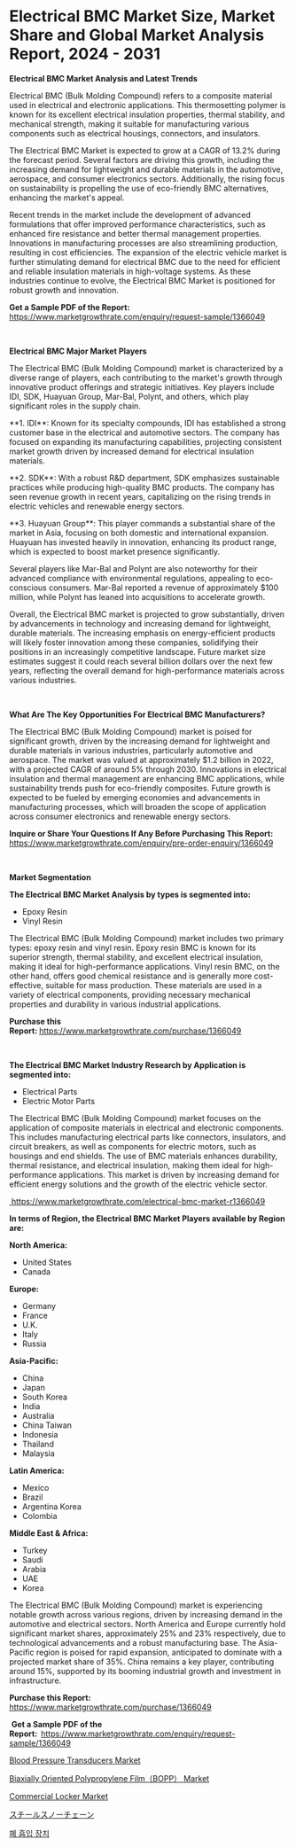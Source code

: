 <p><h1>Electrical BMC Market Size, Market Share and Global Market Analysis Report, 2024 - 2031</h1></p><p><strong>Electrical BMC Market Analysis and Latest Trends</strong></p>
<p><p>Electrical BMC (Bulk Molding Compound) refers to a composite material used in electrical and electronic applications. This thermosetting polymer is known for its excellent electrical insulation properties, thermal stability, and mechanical strength, making it suitable for manufacturing various components such as electrical housings, connectors, and insulators. </p><p>The Electrical BMC Market is expected to grow at a CAGR of 13.2% during the forecast period. Several factors are driving this growth, including the increasing demand for lightweight and durable materials in the automotive, aerospace, and consumer electronics sectors. Additionally, the rising focus on sustainability is propelling the use of eco-friendly BMC alternatives, enhancing the market's appeal.</p><p>Recent trends in the market include the development of advanced formulations that offer improved performance characteristics, such as enhanced fire resistance and better thermal management properties. Innovations in manufacturing processes are also streamlining production, resulting in cost efficiencies. The expansion of the electric vehicle market is further stimulating demand for electrical BMC due to the need for efficient and reliable insulation materials in high-voltage systems. As these industries continue to evolve, the Electrical BMC Market is positioned for robust growth and innovation.</p></p>
<p><strong>Get a Sample PDF of the Report:&nbsp;</strong> <a href="https://www.marketgrowthrate.com/enquiry/request-sample/1366049">https://www.marketgrowthrate.com/enquiry/request-sample/1366049</a></p>
<p>&nbsp;</p>
<p><strong>Electrical BMC Major Market Players</strong></p>
<p><p>The Electrical BMC (Bulk Molding Compound) market is characterized by a diverse range of players, each contributing to the market's growth through innovative product offerings and strategic initiatives. Key players include IDI, SDK, Huayuan Group, Mar-Bal, Polynt, and others, which play significant roles in the supply chain.</p><p>**1. IDI**: Known for its specialty compounds, IDI has established a strong customer base in the electrical and automotive sectors. The company has focused on expanding its manufacturing capabilities, projecting consistent market growth driven by increased demand for electrical insulation materials.</p><p>**2. SDK**: With a robust R&D department, SDK emphasizes sustainable practices while producing high-quality BMC products. The company has seen revenue growth in recent years, capitalizing on the rising trends in electric vehicles and renewable energy sectors.</p><p>**3. Huayuan Group**: This player commands a substantial share of the market in Asia, focusing on both domestic and international expansion. Huayuan has invested heavily in innovation, enhancing its product range, which is expected to boost market presence significantly.</p><p>Several players like Mar-Bal and Polynt are also noteworthy for their advanced compliance with environmental regulations, appealing to eco-conscious consumers. Mar-Bal reported a revenue of approximately $100 million, while Polynt has leaned into acquisitions to accelerate growth.</p><p>Overall, the Electrical BMC market is projected to grow substantially, driven by advancements in technology and increasing demand for lightweight, durable materials. The increasing emphasis on energy-efficient products will likely foster innovation among these companies, solidifying their positions in an increasingly competitive landscape. Future market size estimates suggest it could reach several billion dollars over the next few years, reflecting the overall demand for high-performance materials across various industries.</p></p>
<p>&nbsp;</p>
<p><strong>What Are The Key Opportunities For Electrical BMC Manufacturers?</strong></p>
<p><p>The Electrical BMC (Bulk Molding Compound) market is poised for significant growth, driven by the increasing demand for lightweight and durable materials in various industries, particularly automotive and aerospace. The market was valued at approximately $1.2 billion in 2022, with a projected CAGR of around 5% through 2030. Innovations in electrical insulation and thermal management are enhancing BMC applications, while sustainability trends push for eco-friendly composites. Future growth is expected to be fueled by emerging economies and advancements in manufacturing processes, which will broaden the scope of application across consumer electronics and renewable energy sectors.</p></p>
<p><strong>Inquire or Share Your Questions If Any Before Purchasing This Report:</strong> <a href="https://www.marketgrowthrate.com/enquiry/pre-order-enquiry/1366049">https://www.marketgrowthrate.com/enquiry/pre-order-enquiry/1366049</a></p>
<p>&nbsp;</p>
<p><strong>Market Segmentation</strong></p>
<p><strong>The Electrical BMC Market Analysis by types is segmented into:</strong></p>
<p><ul><li>Epoxy Resin</li><li>Vinyl Resin</li></ul></p>
<p><p>The Electrical BMC (Bulk Molding Compound) market includes two primary types: epoxy resin and vinyl resin. Epoxy resin BMC is known for its superior strength, thermal stability, and excellent electrical insulation, making it ideal for high-performance applications. Vinyl resin BMC, on the other hand, offers good chemical resistance and is generally more cost-effective, suitable for mass production. These materials are used in a variety of electrical components, providing necessary mechanical properties and durability in various industrial applications.</p></p>
<p><strong>Purchase this Report:&nbsp;</strong><a href="https://www.marketgrowthrate.com/purchase/1366049">https://www.marketgrowthrate.com/purchase/1366049</a></p>
<p>&nbsp;</p>
<p><strong>The Electrical BMC Market Industry Research by Application is segmented into:</strong></p>
<p><ul><li>Electrical Parts</li><li>Electric Motor Parts</li></ul></p>
<p><p>The Electrical BMC (Bulk Molding Compound) market focuses on the application of composite materials in electrical and electronic components. This includes manufacturing electrical parts like connectors, insulators, and circuit breakers, as well as components for electric motors, such as housings and end shields. The use of BMC materials enhances durability, thermal resistance, and electrical insulation, making them ideal for high-performance applications. This market is driven by increasing demand for efficient energy solutions and the growth of the electric vehicle sector.</p></p>
<p><a href="https://www.marketgrowthrate.com/electrical-bmc-market-r1366049">&nbsp;https://www.marketgrowthrate.com/electrical-bmc-market-r1366049</a></p>
<p><strong>In terms of Region, the Electrical BMC Market Players available by Region are:</strong></p>
<p>
    <p> <strong> North America: </strong>
        <ul>
            <li>United States</li>
            <li>Canada</li>
        </ul>
        </p> 
    <p> <strong> Europe: </strong>
        <ul>
            <li>Germany</li>
            <li>France</li>
            <li>U.K.</li>
            <li>Italy</li>
            <li>Russia</li>
        </ul>
        </p> 
    <p> <strong> Asia-Pacific: </strong>
        <ul>
            <li>China</li>
            <li>Japan</li>
            <li>South Korea</li>
            <li>India</li>
            <li>Australia</li>
            <li>China Taiwan</li>
            <li>Indonesia</li>
            <li>Thailand</li>
            <li>Malaysia</li>
        </ul>
        </p> 
    <p> <strong> Latin America: </strong>
        <ul>
            <li>Mexico</li>
            <li>Brazil</li>
            <li>Argentina Korea</li>
            <li>Colombia</li>
        </ul>
        </p> 
    <p> <strong> Middle East & Africa: </strong>
        <ul>
            <li>Turkey</li>
            <li>Saudi</li>
            <li>Arabia</li>
            <li>UAE</li>
            <li>Korea</li>
        </ul>
    </p>
    </p>
<p><p>The Electrical BMC (Bulk Molding Compound) market is experiencing notable growth across various regions, driven by increasing demand in the automotive and electrical sectors. North America and Europe currently hold significant market shares, approximately 25% and 23% respectively, due to technological advancements and a robust manufacturing base. The Asia-Pacific region is poised for rapid expansion, anticipated to dominate with a projected market share of 35%. China remains a key player, contributing around 15%, supported by its booming industrial growth and investment in infrastructure.</p></p>
<p><strong>Purchase this Report: </strong><a href="https://www.marketgrowthrate.com/purchase/1366049">https://www.marketgrowthrate.com/purchase/1366049</a></p>
<p>&nbsp;<strong>Get a Sample PDF of the Report:&nbsp;&nbsp;</strong><a href="https://www.marketgrowthrate.com/enquiry/request-sample/1366049">https://www.marketgrowthrate.com/enquiry/request-sample/1366049</a></p>
<p><strong></strong></p>
<p><p><a href="https://www.linkedin.com/pulse/blood-pressure-transducers-market-global-trends-forecast-2024-bfktc">Blood Pressure Transducers Market</a></p><p><a href="https://medium.com/@hilarydonald11_4302/market-dynamics-and-future-trends-in-the-global-biaxially-oriented-polypropylene-film-bopp-market-7357dd05b7e3?postPublishedType=repub">Biaxially Oriented Polypropylene Film（BOPP） Market</a></p><p><a href="https://github.com/jordond5lezama/Market-Research-Report-List-1/blob/main/commercial-locker-market.md">Commercial Locker Market</a></p><p><a href="https://medium.com/@santosdicki04/%E3%82%B9%E3%83%81%E3%83%BC%E3%83%AB%E9%9B%AA%E3%83%81%E3%82%A7%E3%83%BC%E3%83%B3%E5%B8%82%E5%A0%B4%E3%81%AE%E5%B1%95%E6%9C%9B%E3%81%A8%E5%B8%82%E5%A0%B4%E3%82%B7%E3%82%A7%E3%82%A2%E5%88%86%E6%9E%90-%E6%88%90%E9%95%B7%E3%83%88%E3%83%AC%E3%83%B3%E3%83%89%E3%81%A8%E5%B8%82%E5%A0%B4%E4%BA%88%E6%B8%AC-2024%E5%B9%B4-2031%E5%B9%B4-fef8ecbea59b?postPublishedType=repub">スチールスノーチェーン</a></p><p><a href="https://medium.com/@babe.hunt/%ED%8F%90-%ED%9D%A1%EC%9E%85-%EC%9E%A5%EC%B9%98-%EC%8B%9C%EC%9E%A5-%EA%B8%80%EB%A1%9C%EB%B2%8C-%EB%B0%8F-%EC%A7%80%EC%97%AD-%EB%B6%84%EC%84%9D-%EC%A7%80%EC%97%AD-%EA%B5%AD%EA%B0%80-%EC%88%98%EC%A4%80-%EB%B6%84%EC%84%9D-%EB%B0%8F-%EA%B2%BD%EC%9F%81-%ED%99%98%EA%B2%BD%EC%97%90-%EC%A4%91%EC%A0%90-21197f94da7c">폐 흡입 장치</a></p></p>